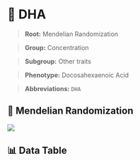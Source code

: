 # 🧪 DHA

> **Root:** Mendelian Randomization

> **Group:** Concentration  

> **Subgroup:** Other traits

> **Phenotype:** Docosahexaenoic Acid  

> **Abbreviations:** `DHA`

## 🧬 Mendelian Randomization  

<img src="/MR/Figures/Inverse/DHA.png"/>


## 📊 Data Table


<CsvTableMRI src="/public/MR/Data/Inverse/DHA.csv"/>
